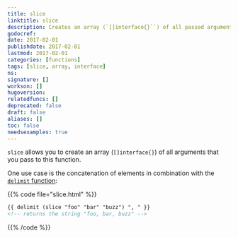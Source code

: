 ```yaml
---
title: slice
linktitle: slice
description: Creates an array (`[]interface{}``) of all passed arguments.
godocref:
date: 2017-02-01
publishdate: 2017-02-01
lastmod: 2017-02-01
categories: [functions]
tags: [slice, array, interface]
ns:
signature: []
workson: []
hugoversion:
relatedfuncs: []
deprecated: false
draft: false
aliases: []
toc: false
needsexamples: true
---
```


`slice` allows you to create an array (`[]interface{}`) of all arguments that you pass to this function.

One use case is the concatenation of elements in combination with the [`delimit` function][]:

{{% code file="slice.html" %}}
```html
{{ delimit (slice "foo" "bar" "buzz") ", " }}
<!-- returns the string "foo, bar, buzz" -->
```
{{% /code %}}


[`delimit` function]: /functions/delimit/